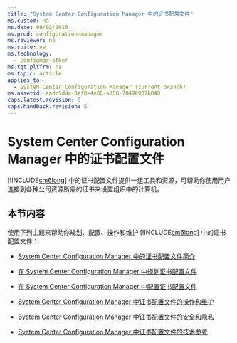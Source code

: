 ```yaml
---
title: "System Center Configuration Manager 中的证书配置文件"
ms.custom: na
ms.date: 09/02/2016
ms.prod: configuration-manager
ms.reviewer: na
ms.suite: na
ms.technology: 
  - configmgr-other
ms.tgt_pltfrm: na
ms.topic: article
applies_to: 
  - System Center Configuration Manager (current branch)
ms.assetid: eadc5dde-8ef8-4e88-a358-78496907b040
caps.latest.revision: 5
caps.handback.revision: 5
---
```

# System Center Configuration Manager 中的证书配置文件
[!INCLUDE[cm6long](../LocTest/includes/cm6long_md.md)] 中的证书配置文件提供一组工具和资源，可帮助你使用用户连接到各种公司资源所需的证书来设置组织中的计算机。  
  
## 本节内容  
 使用下列主题来帮助你规划、配置、操作和维护 [!INCLUDE[cm6long](../LocTest/includes/cm6long_md.md)] 中的证书配置文件：  
  
-   [System Center Configuration Manager 中的证书配置文件简介](../LocTest/Introduction-to-certificate-profiles-in-System-Center-Configuration-Manager.md)  
  
-   [在 System Center Configuration Manager 中规划证书配置文件](../LocTest/Planning-for-certificate-profiles-in-System-Center-Configuration-Manager.md)  
  
-   [在 System Center Configuration Manager 中配置证书配置文件](../LocTest/Configuring-certificate-profiles-in-System-Center-Configuration-Manager.md)  
  
-   [System Center Configuration Manager 中证书配置文件的操作和维护](../LocTest/Operations-and-maintenance-for-certificate-profiles-in-System-Center-Configuration-Manager.md)  
  
-   [System Center Configuration Manager 中证书配置文件的安全和隐私](../LocTest/Security-and-privacy-for-certificate-profiles-in-System-Center-Configuration-Manager.md)  
  
-   [System Center Configuration Manager 中证书配置文件的技术参考](../LocTest/Certificate-profiles-technical-reference-for-System-Center-Configuration-Manager.md)